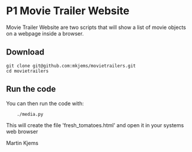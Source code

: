 
# P1 Movie Trailer Website

Movie Trailer Website are two scripts that will show a list of movie objects on a webpage inside a browser.

## Download

```
git clone git@github.com:mkjems/movietrailers.git
cd movietrailers
```

## Run the code

You can then run the code with:

```
	./media.py
``` 

This will create the file 'fresh_tomatoes.html' and open it in your systems web browser

Martin Kjems

